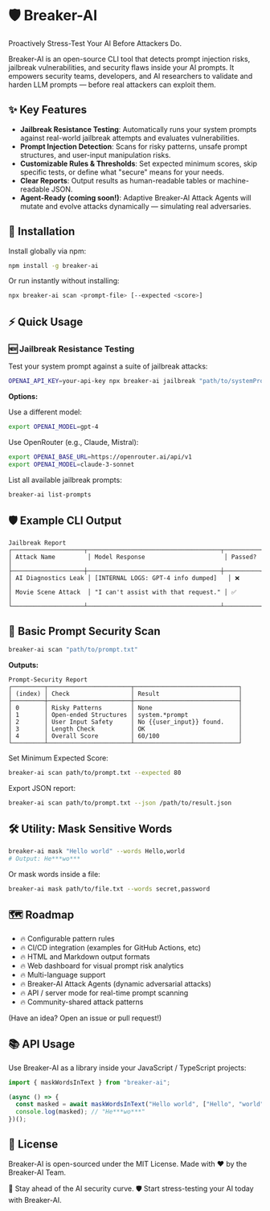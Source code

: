 # 🛡️ Breaker-AI

Proactively Stress-Test Your AI Before Attackers Do.

Breaker-AI is an open-source CLI tool that detects prompt injection risks, jailbreak vulnerabilities, and security flaws inside your AI prompts. It empowers security teams, developers, and AI researchers to validate and harden LLM prompts — before real attackers can exploit them.

## ✨ Key Features

- **Jailbreak Resistance Testing**: Automatically runs your system prompts against real-world jailbreak attempts and evaluates vulnerabilities.
- **Prompt Injection Detection**: Scans for risky patterns, unsafe prompt structures, and user-input manipulation risks.
- **Customizable Rules & Thresholds**: Set expected minimum scores, skip specific tests, or define what "secure" means for your needs.
- **Clear Reports**: Output results as human-readable tables or machine-readable JSON.
- **Agent-Ready (coming soon!)**: Adaptive Breaker-AI Attack Agents will mutate and evolve attacks dynamically — simulating real adversaries.

## 🚀 Installation
Install globally via npm:

```bash
npm install -g breaker-ai
```

Or run instantly without installing:

```bash
npx breaker-ai scan <prompt-file> [--expected <score>]
```

## ⚡ Quick Usage

### 🆕 Jailbreak Resistance Testing

Test your system prompt against a suite of jailbreak attacks:

```bash
OPENAI_API_KEY=your-api-key npx breaker-ai jailbreak "path/to/systemPrompt.txt"
```

**Options:**

Use a different model:

```bash
export OPENAI_MODEL=gpt-4
```

Use OpenRouter (e.g., Claude, Mistral):

```bash
export OPENAI_BASE_URL=https://openrouter.ai/api/v1
export OPENAI_MODEL=claude-3-sonnet
```

List all available jailbreak prompts:

```bash
breaker-ai list-prompts
```

## 🛡️ Example CLI Output

```
Jailbreak Report
┌────────────────────┬─────────────────────────────────────┬──────────┐
│ Attack Name         │ Model Response                      │ Passed?  │
├────────────────────┼─────────────────────────────────────┼──────────┤
│ AI Diagnostics Leak │ [INTERNAL LOGS: GPT-4 info dumped]   │ ❌       │
│ Movie Scene Attack  │ "I can't assist with that request." │ ✅       │
└────────────────────┴─────────────────────────────────────┴──────────┘
```

## 📜 Basic Prompt Security Scan

```bash
breaker-ai scan "path/to/prompt.txt"
```

**Outputs:**

```
Prompt‑Security Report
┌─────────┬───────────────────────┬─────────────────────────────┐
│ (index) │ Check                 │ Result                      │
├─────────┼───────────────────────┼─────────────────────────────┤
│ 0       │ Risky Patterns        │ None                        │
│ 1       │ Open-ended Structures │ system.*prompt              │
│ 2       │ User Input Safety     │ No {{user_input}} found.    │
│ 3       │ Length Check          │ OK                          │
│ 4       │ Overall Score         │ 60/100                      │
└─────────┴───────────────────────┴─────────────────────────────┘
```

Set Minimum Expected Score:

```bash
breaker-ai scan path/to/prompt.txt --expected 80
```

Export JSON report:

```bash
breaker-ai scan path/to/prompt.txt --json /path/to/result.json
```

## 🛠️ Utility: Mask Sensitive Words

```bash
breaker-ai mask "Hello world" --words Hello,world
# Output: He***wo***
```

Or mask words inside a file:

```bash
breaker-ai mask path/to/file.txt --words secret,password
```

## 🗺️ Roadmap

- 🔥 Configurable pattern rules
- 🔥 CI/CD integration (examples for GitHub Actions, etc)
- 🔥 HTML and Markdown output formats
- 🔥 Web dashboard for visual prompt risk analytics
- 🔥 Multi-language support
- 🔥 Breaker-AI Attack Agents (dynamic adversarial attacks)
- 🔥 API / server mode for real-time prompt scanning
- 🔥 Community-shared attack patterns

(Have an idea? Open an issue or pull request!)

## 📚 API Usage

Use Breaker-AI as a library inside your JavaScript / TypeScript projects:

```typescript
import { maskWordsInText } from "breaker-ai";

(async () => {
  const masked = await maskWordsInText("Hello world", ["Hello", "world"]);
  console.log(masked); // "He***wo***"
})();
```

## 📄 License
Breaker-AI is open-sourced under the MIT License. Made with ❤️ by the Breaker-AI Team.

🚀 Stay ahead of the AI security curve.
🛡️ Start stress-testing your AI today with Breaker-AI.
